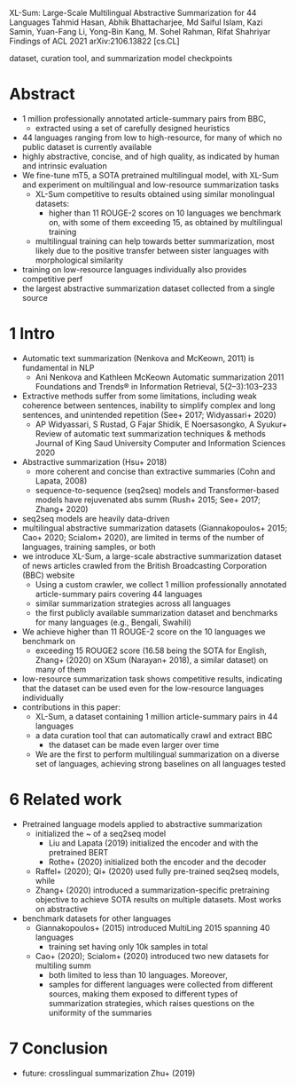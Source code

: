 XL-Sum: Large-Scale Multilingual Abstractive Summarization for 44 Languages
Tahmid Hasan, Abhik Bhattacharjee, Md Saiful Islam, Kazi Samin, Yuan-Fang Li,
  Yong-Bin Kang, M. Sohel Rahman, Rifat Shahriyar
Findings of ACL 2021 arXiv:2106.13822 [cs.CL]

dataset, curation tool, and summarization model checkpoints

# Abstract

* 1 million professionally annotated article-summary pairs from BBC,
  * extracted using a set of carefully designed heuristics
* 44 languages ranging from low to high-resource,
  for many of which no public dataset is currently available
* highly abstractive, concise, and of high quality,
  as indicated by human and intrinsic evaluation
* We fine-tune mT5, a SOTA pretrained multilingual model, with XL-Sum and
  experiment on multilingual and low-resource summarization tasks
  * XL-Sum competitive to results obtained using similar monolingual datasets:
    * higher than 11 ROUGE-2 scores on 10 languages we benchmark on, with some
      of them exceeding 15, as obtained by multilingual training
  * multilingual training can help towards better summarization, most likely
    due to the positive transfer between sister languages with morphological
    similarity
* training on low-resource languages individually also provides competitive perf
* the largest abstractive summarization dataset collected from a single source

# 1 Intro

* Automatic text summarization (Nenkova and McKeown, 2011) is fundamental in NLP
  * Ani Nenkova and Kathleen McKeown
    Automatic summarization
    2011 Foundations and Trends® in Information Retrieval, 5(2–3):103–233
* Extractive methods suffer from some limitations, including weak coherence
  between sentences, inability to simplify complex and long sentences, and
  unintended repetition (See+ 2017; Widyassari+ 2020)
  * AP Widyassari, S Rustad, G Fajar Shidik, E Noersasongko, A Syukur+
    Review of automatic text summarization techniques & methods
    Journal of King Saud University Computer and Information Sciences 2020
* Abstractive summarization (Hsu+ 2018)
  * more coherent and concise than extractive summaries (Cohn and Lapata, 2008)
  * sequence-to-sequence (seq2seq) models and Transformer-based models have
    rejuvenated abs summ (Rush+ 2015; See+ 2017; Zhang+ 2020)
* seq2seq models are heavily data-driven
* multilingual abstractive summarization datasets (Giannakopoulos+ 2015; Cao+
  2020; Scialom+ 2020), are limited in terms of the number of languages,
  training samples, or both
* we introduce XL-Sum, a large-scale abstractive summarization dataset of news
  articles crawled from the British Broadcasting Corporation (BBC) website
  * Using a custom crawler, we collect 1 million professionally annotated
    article-summary pairs covering 44 languages
  * similar summarization strategies across all languages
  * the first publicly available summarization dataset and benchmarks for many
    languages (e.g., Bengali, Swahili)
* We achieve higher than 11 ROUGE-2 score on the 10 languages we benchmark on
  * exceeding 15 ROUGE2 score (16.58 being the SOTA for English, Zhang+ (2020)
    on XSum (Narayan+ 2018), a similar dataset) on many of them
* low-resource summarization task shows competitive results, indicating that
  the dataset can be used even for the low-resource languages individually
* contributions in this paper:
  * XL-Sum, a dataset containing 1 million article-summary pairs in 44 languages
  * a data curation tool that can automatically crawl and extract BBC
    * the dataset can be made even larger over time
  * We are the first to perform multilingual summarization on a diverse set of
    languages, achieving strong baselines on all languages tested

# 6 Related work

* Pretrained language models applied to abstractive summarization
  * initialized the ~ of a seq2seq model
    * Liu and Lapata (2019) initialized the encoder and with the pretrained BERT
    * Rothe+ (2020) initialized both the encoder and the decoder
  * Raffel+ (2020); Qi+ (2020) used fully pre-trained seq2seq models, while
  * Zhang+ (2020) introduced a summarization-specific pretraining objective to
    achieve SOTA results on multiple datasets.  Most works on abstractive
* benchmark datasets for other languages
  * Giannakopoulos+ (2015) introduced MultiLing 2015 spanning 40 languages
    * training set having only 10k samples in total
  * Cao+ (2020); Scialom+ (2020) introduced two new datasets for multiling summ
    * both limited to less than 10 languages.  Moreover,
    * samples for different languages were collected from different sources,
      making them exposed to different types of summarization strategies,
      which raises questions on the uniformity of the summaries

# 7 Conclusion

* future: crosslingual summarization Zhu+ (2019)
